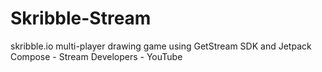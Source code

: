 # Skribble-Stream
skribble.io multi-player drawing game using GetStream SDK and Jetpack Compose - Stream Developers - YouTube 
